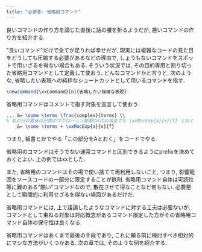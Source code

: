 ```yaml
---
title: "必要悪: 省略用コマンド"
---
```

<!-- ## 省略用コマンド -->

良いコマンドの作り方を論じた直後に話の腰を折るようだが, 悪いコマンドの作り方を紹介する.

"良いコマンド"だけで全てが足りれば幸せだが, 現実には複雑なコードの見た目をどうしても圧縮する必要があるなどの理由で, しょうもないコマンドをスポットで用いざるを得ない場合もある. そういう状況では, その目的専用と割り切った省略用コマンドとして定義して使おう. どんなコマンドかと言うと, 次のような, 省略したい表現への純粋なショートカットとして用いるコマンドを指す.

```tex
\newcommand{\xxCommand}[n]{省略したい複雑な表現}
```

省略用コマンドはコメントで指す対象を宣言して使おう.

```tex
... &= \some \terms \frac{complex}{terms} \\
% 前の行の最後の分数のマクローリン展開の3次の項までを \xxMacExp{a}{x}{f} とおく
    &= \some \terms + \xxMacExp{a}{x}{f}
```

つまり, 板書とかでやる「この部分をAとおく」をコードでやる.

省略用のコマンドはそうでない通常コマンドと区別できるようにprefixを決めておくとよい. 上の例ではxxとした.

また, 省略用のコマンドはその場で使い捨てて再利用しないこと, つまり, 影響範囲をソースコードの一部分に限定することが鉄則. 省略用コマンド自体は可読性等に難のある"酷い"コマンドなので, 散在させて得なことなど何もない. 必要悪として瞬間的に利用せざるを得ない場面があるだけだ.

省略用コマンドには, 上で議論したようなコマンドに対する工夫は必要ないが, コマンドとして束ねる対象は対応概念があるコマンド限定した方がその省略用コマンド自体の保守性は良くなる.

省略用コマンドはあくまで最後の手段であり, これに頼る前に検討すべき相対的にマシな方法がいくつかある. 次の章では, そのような例を紹介する.
